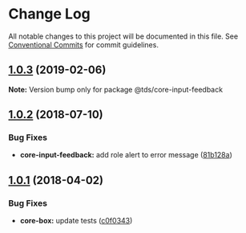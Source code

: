 # Change Log

All notable changes to this project will be documented in this file.
See [Conventional Commits](https://conventionalcommits.org) for commit guidelines.

## [1.0.3](https://github.com/telusdigital/tds/compare/@tds/core-input-feedback@1.0.2...@tds/core-input-feedback@1.0.3) (2019-02-06)

**Note:** Version bump only for package @tds/core-input-feedback





<a name="1.0.2"></a>
## [1.0.2](https://github.com/telusdigital/tds/compare/@tds/core-input-feedback@1.0.1...@tds/core-input-feedback@1.0.2) (2018-07-10)


### Bug Fixes

* **core-input-feedback:** add role alert to error message ([81b128a](https://github.com/telusdigital/tds/commit/81b128a))




<a name="1.0.1"></a>
## [1.0.1](https://github.com/telusdigital/tds/compare/@tds/core-input-feedback@1.0.0...@tds/core-input-feedback@1.0.1) (2018-04-02)


### Bug Fixes

* **core-box:** update tests ([c0f0343](https://github.com/telusdigital/tds/commit/c0f0343))
